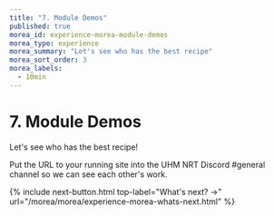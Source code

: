 ```yaml
---
title: "7. Module Demos"
published: true
morea_id: experience-morea-module-demos
morea_type: experience
morea_summary: "Let's see who has the best recipe"
morea_sort_order: 3
morea_labels:
  - 10min
---
```


# 7. Module Demos

Let's see who has the best recipe! 

Put the URL to your running site into the UHM NRT Discord #general channel so we can see each other's work.

{% include next-button.html
top-label="What's next? ->"
url="/morea/morea/experience-morea-whats-next.html" %}
